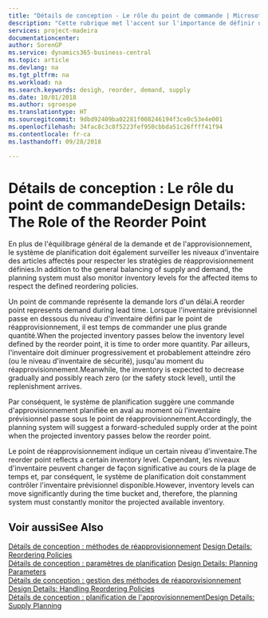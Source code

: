 ```yaml
---
title: "Détails de conception - Le rôle du point de commande | Microsoft Docs"
description: "Cette rubrique met l'accent sur l'importance de définir un point de réapprovisionnement, afin de déterminer quand commander plus d'inventaire."
services: project-madeira
documentationcenter: 
author: SorenGP
ms.service: dynamics365-business-central
ms.topic: article
ms.devlang: na
ms.tgt_pltfrm: na
ms.workload: na
ms.search.keywords: desigh, reorder, demand, supply
ms.date: 10/01/2018
ms.author: sgroespe
ms.translationtype: HT
ms.sourcegitcommit: 9dbd92409ba02281f008246194f3ce0c53e4e001
ms.openlocfilehash: 34fac8c3c8f5223fef950cbbda51c26ffff41f94
ms.contentlocale: fr-ca
ms.lasthandoff: 09/28/2018

---
```

# <a name="design-details-the-role-of-the-reorder-point"></a><span data-ttu-id="e825d-103">Détails de conception : Le rôle du point de commande</span><span class="sxs-lookup"><span data-stu-id="e825d-103">Design Details: The Role of the Reorder Point</span></span>
<span data-ttu-id="e825d-104">En plus de l'équilibrage général de la demande et de l'approvisionnement, le système de planification doit également surveiller les niveaux d'inventaire des articles affectés pour respecter les stratégies de réapprovisionnement définies.</span><span class="sxs-lookup"><span data-stu-id="e825d-104">In addition to the general balancing of supply and demand, the planning system must also monitor inventory levels for the affected items to respect the defined reordering policies.</span></span>  
  
<span data-ttu-id="e825d-105">Un point de commande représente la demande lors d'un délai.</span><span class="sxs-lookup"><span data-stu-id="e825d-105">A reorder point represents demand during lead time.</span></span> <span data-ttu-id="e825d-106">Lorsque l'inventaire prévisionnel passe en dessous du niveau d'inventaire défini par le point de réapprovisionnement, il est temps de commander une plus grande quantité.</span><span class="sxs-lookup"><span data-stu-id="e825d-106">When the projected inventory passes below the inventory level defined by the reorder point, it is time to order more quantity.</span></span> <span data-ttu-id="e825d-107">Par ailleurs, l'inventaire doit diminuer progressivement et probablement atteindre zéro (ou le niveau d'inventaire de sécurité), jusqu'au moment du réapprovisionnement.</span><span class="sxs-lookup"><span data-stu-id="e825d-107">Meanwhile, the inventory is expected to decrease gradually and possibly reach zero (or the safety stock level), until the replenishment arrives.</span></span>  
  
<span data-ttu-id="e825d-108">Par conséquent, le système de planification suggère une commande d'approvisionnement planifiée en aval au moment où l'inventaire prévisionnel passe sous le point de réapprovisionnement.</span><span class="sxs-lookup"><span data-stu-id="e825d-108">Accordingly, the planning system will suggest a forward-scheduled supply order at the point when the projected inventory passes below the reorder point.</span></span>  
  
<span data-ttu-id="e825d-109">Le point de réapprovisionnement indique un certain niveau d'inventaire.</span><span class="sxs-lookup"><span data-stu-id="e825d-109">The reorder point reflects a certain inventory level.</span></span> <span data-ttu-id="e825d-110">Cependant, les niveaux d'inventaire peuvent changer de façon significative au cours de la plage de temps et, par conséquent, le système de planification doit constamment contrôler l'inventaire prévisionnel disponible.</span><span class="sxs-lookup"><span data-stu-id="e825d-110">However, inventory levels can move significantly during the time bucket and, therefore, the planning system must constantly monitor the projected available inventory.</span></span>  
  
## <a name="see-also"></a><span data-ttu-id="e825d-111">Voir aussi</span><span class="sxs-lookup"><span data-stu-id="e825d-111">See Also</span></span>  
<span data-ttu-id="e825d-112">[Détails de conception : méthodes de réapprovisionnement](design-details-reordering-policies.md) </span><span class="sxs-lookup"><span data-stu-id="e825d-112">[Design Details: Reordering Policies](design-details-reordering-policies.md) </span></span>  
<span data-ttu-id="e825d-113">[Détails de conception : paramètres de planification](design-details-planning-parameters.md) </span><span class="sxs-lookup"><span data-stu-id="e825d-113">[Design Details: Planning Parameters](design-details-planning-parameters.md) </span></span>  
<span data-ttu-id="e825d-114">[Détails de conception : gestion des méthodes de réapprovisionnement](design-details-handling-reordering-policies.md) </span><span class="sxs-lookup"><span data-stu-id="e825d-114">[Design Details: Handling Reordering Policies](design-details-handling-reordering-policies.md) </span></span>  
[<span data-ttu-id="e825d-115">Détails de conception : planification de l'approvisionnement</span><span class="sxs-lookup"><span data-stu-id="e825d-115">Design Details: Supply Planning</span></span>](design-details-supply-planning.md)
